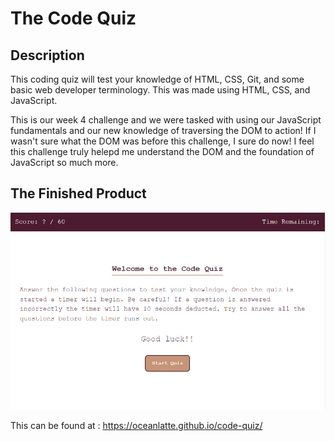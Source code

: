 # The Code Quiz

## Description
This coding quiz will test your knowledge of HTML, CSS, Git, and some basic web developer terminology. This was made using HTML, CSS, and JavaScript.

This is our week 4 challenge and we were tasked with using our JavaScript fundamentals and our new knowledge of traversing the DOM to action! If I wasn't sure what the DOM was before this challenge, I sure do now! I feel this challenge truly helepd me understand the DOM and the foundation of JavaScript so much more. 

## The Finished Product
![code-quiz-example](./assets/images/code-quiz-preview.png)

This can be found at : https://oceanlatte.github.io/code-quiz/


